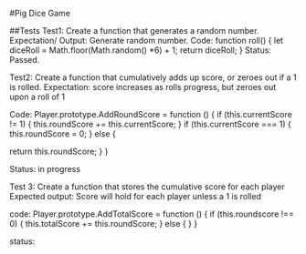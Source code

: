 #Pig Dice Game





##Tests
Test1: Create a function that generates a random number.
Expectation/ Output: Generate random number.
Code: function roll() {
    let diceRoll = Math.floor(Math.random() *6) + 1;
    return diceRoll;
}
Status: Passed. 

Test2: Create a function that cumulatively adds up score, or zeroes out if a 1 is rolled.
Expectation: score increases as rolls progress, but zeroes out upon a roll of 1

Code: Player.prototype.AddRoundScore = function () {
  if (this.currentScore != 1) {
    this.roundScore += this.currentScore;
  } if (this.currentScore === 1) { 
    this.roundScore = 0;
  } else {

  return this.roundScore;
  }
}

Status: in progress

Test 3: Create a function that stores the cumulative score for each player
Expected output: Score will hold for each player unless a 1 is rolled

code: Player.prototype.AddTotalScore = function () {
  if (this.roundscore !== 0) {
    this.totalScore += this.roundScore;
  } else {
  }
}

status: